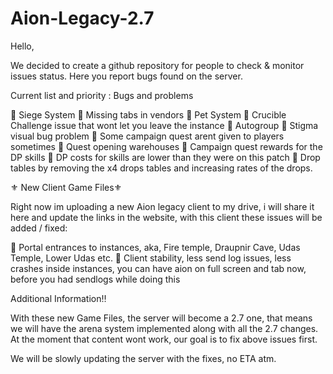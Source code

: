 # Aion-Legacy-2.7

Hello,

We decided to create a github repository for people to check & monitor issues status.
Here you report bugs found on the server.

Current list and priority :
Bugs and problems

:small_orange_diamond: Siege System
:small_orange_diamond: Missing tabs in vendors
:small_orange_diamond: Pet System
:small_orange_diamond: Crucible Challenge issue that wont let you leave the instance
:small_orange_diamond: Autogroup
:small_orange_diamond: Stigma visual bug problem
:small_orange_diamond: Some campaign quest arent given to players sometimes
:small_orange_diamond: Quest opening warehouses
:small_orange_diamond: Campaign quest rewards for the DP skills
:small_orange_diamond: DP costs for skills are lower than they were on this patch
:small_orange_diamond: Drop tables by removing the x4 drops tables and increasing rates of the drops.

:fleur_de_lis: New Client Game Files:fleur_de_lis: 

Right now im uploading a new Aion legacy client to my drive, i will share it here and update the links in the website, with this client these issues will be added / fixed:

:small_orange_diamond: Portal entrances to instances, aka, Fire temple, Draupnir Cave, Udas Temple, Lower Udas etc.
:small_orange_diamond: Client stability, less send log issues, less crashes inside instances, you can have aion on full screen and tab now, before you had sendlogs while doing this

Additional Information:bangbang: 

With these new Game Files, the server will become a 2.7 one, that means we will have the arena system implemented along with all the 2.7 changes. At the moment that content wont work, our goal is to fix above issues first.

We will be slowly updating the server with the fixes, no ETA atm.
